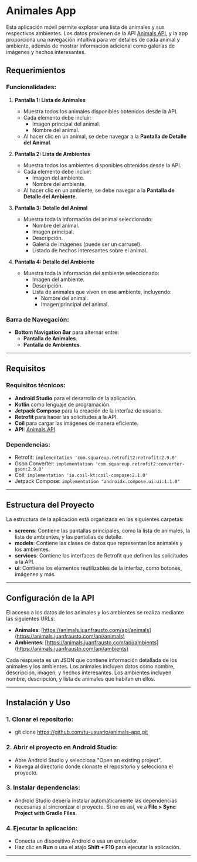# Animales App

Esta aplicación móvil permite explorar una lista de animales y sus respectivos ambientes. Los datos provienen de la API [Animals API](https://animals.juanfrausto.com/api/), y la app proporciona una navegación intuitiva para ver detalles de cada animal y ambiente, además de mostrar información adicional como galerías de imágenes y hechos interesantes.

## Requerimientos

### Funcionalidades:

1. **Pantalla 1: Lista de Animales**
    - Muestra todos los animales disponibles obtenidos desde la API.
    - Cada elemento debe incluir:
        - Imagen principal del animal.
        - Nombre del animal.
    - Al hacer clic en un animal, se debe navegar a la **Pantalla de Detalle del Animal**.

2. **Pantalla 2: Lista de Ambientes**
    - Muestra todos los ambientes disponibles obtenidos desde la API.
    - Cada elemento debe incluir:
        - Imagen del ambiente.
        - Nombre del ambiente.
    - Al hacer clic en un ambiente, se debe navegar a la **Pantalla de Detalle del Ambiente**.

3. **Pantalla 3: Detalle del Animal**
    - Muestra toda la información del animal seleccionado:
        - Nombre del animal.
        - Imagen principal.
        - Descripción.
        - Galería de imágenes (puede ser un carrusel).
        - Listado de hechos interesantes sobre el animal.

4. **Pantalla 4: Detalle del Ambiente**
    - Muestra toda la información del ambiente seleccionado:
        - Imagen del ambiente.
        - Descripción.
        - Lista de animales que viven en ese ambiente, incluyendo:
            - Nombre del animal.
            - Imagen principal del animal.

### Barra de Navegación:
- **Bottom Navigation Bar** para alternar entre:
    - **Pantalla de Animales**.
    - **Pantalla de Ambientes**.

---

## Requisitos

### Requisitos técnicos:

- **Android Studio** para el desarrollo de la aplicación.
- **Kotlin** como lenguaje de programación.
- **Jetpack Compose** para la creación de la interfaz de usuario.
- **Retrofit** para hacer las solicitudes a la API.
- **Coil** para cargar las imágenes de manera eficiente.
- **API**: [Animals API](https://animals.juanfrausto.com/api/animals).

### Dependencias:
- Retrofit: `implementation 'com.squareup.retrofit2:retrofit:2.9.0'`
- Gson Converter: `implementation 'com.squareup.retrofit2:converter-gson:2.9.0'`
- Coil: `implementation 'io.coil-kt:coil-compose:2.1.0'`
- Jetpack Compose: `implementation "androidx.compose.ui:ui:1.1.0"`

---

## Estructura del Proyecto

La estructura de la aplicación está organizada en las siguientes carpetas:

- **screens**: Contiene las pantallas principales, como la lista de animales, la lista de ambientes, y las pantallas de detalle.
- **models**: Contiene las clases de datos que representan los animales y los ambientes.
- **services**: Contiene las interfaces de Retrofit que definen las solicitudes a la API.
- **ui**: Contiene los elementos reutilizables de la interfaz, como botones, imágenes y más.

---

## Configuración de la API

El acceso a los datos de los animales y los ambientes se realiza mediante las siguientes URLs:

- **Animales**: [https://animals.juanfrausto.com/api/animals](https://animals.juanfrausto.com/api/animals)
- **Ambientes**: [https://animals.juanfrausto.com/api/ambients](https://animals.juanfrausto.com/api/ambients)

Cada respuesta es un JSON que contiene información detallada de los animales y los ambientes. Los animales incluyen datos como nombre, descripción, imagen, y hechos interesantes. Los ambientes incluyen nombre, descripción, y lista de animales que habitan en ellos.

---

## Instalación y Uso

### 1. Clonar el repositorio:
- git clone https://github.com/tu-usuario/animals-app.git

### 2. Abrir el proyecto en Android Studio:
   - Abre Android Studio y selecciona "Open an existing project".
   - Navega al directorio donde clonaste el repositorio y selecciona el proyecto.

### 3. Instalar dependencias:
   - Android Studio debería instalar automáticamente las dependencias necesarias al sincronizar el proyecto. Si no es así, ve a **File > Sync Project with Gradle Files**.

### 4. Ejecutar la aplicación:
   - Conecta un dispositivo Android o usa un emulador.
   - Haz clic en **Run** o usa el atajo **Shift + F10** para ejecutar la aplicación.

---



